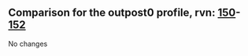## Comparison for the outpost0 profile, rvn: [150](https://github.com/PRO100KatYT/FortniteProfileRevisions/tree/main/profiles/outpost0/150%20outpost0.json)-[152](https://github.com/PRO100KatYT/FortniteProfileRevisions/tree/main/profiles/outpost0/152%20outpost0.json)

No changes
